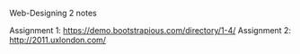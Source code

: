 Web-Designing 2 notes

Assignment 1: https://demo.bootstrapious.com/directory/1-4/
Assignment 2: http://2011.uxlondon.com/
